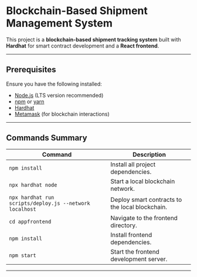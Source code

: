 # Blockchain-Based Shipment Management System

This project is a **blockchain-based shipment tracking system** built with **Hardhat** for smart contract development and a **React frontend**.

---

## **Prerequisites**

Ensure you have the following installed:

- [Node.js](https://nodejs.org/) (LTS version recommended)
- [npm](https://www.npmjs.com/) or [yarn](https://yarnpkg.com/)
- [Hardhat](https://hardhat.org/)
- [Metamask](https://metamask.io/) (for blockchain interactions)

---

## **Commands Summary**

| Command                                    | Description                                   |
|--------------------------------------------|-----------------------------------------------|
| `npm install`                              | Install all project dependencies.            |
| `npx hardhat node`                         | Start a local blockchain network.            |
| `npx hardhat run scripts/deploy.js --network localhost` | Deploy smart contracts to the local blockchain. |
| `cd appfrontend`                           | Navigate to the frontend directory.          |
| `npm install`                              | Install frontend dependencies.               |
| `npm start`                                | Start the frontend development server.       |

---

